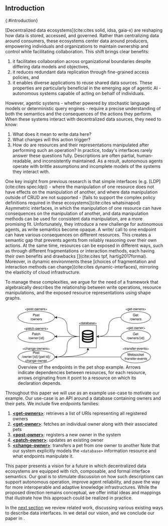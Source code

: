 ## Introduction
{:#introduction}

[Decentralized data ecosystems](cite:cites solid, idsa, gaia-x) are reshaping how data is stored, accessed, and governed.
Rather than centralizing data around consumers, these ecosystems center data around producers,
empowering individuals and organizations to maintain ownership and control while facilitating collaboration.
This shift brings clear benefits:
1. it facilitates collaboration across organizational boundaries despite differing data models and objectives,
2. it reduces redundant data replication through fine-grained access policies, and
3. it enables diverse applications to reuse shared data sources.
These properties are particularly beneficial in the emerging age of agentic AI -
autonomous systems capable of acting on behalf of individuals.

However, agentic systems -
whether powered by stochastic language models or deterministic query engines -
require a precise understanding of both the semantics and the consequences of the actions they perform.
When these systems interact with decentralized data sources, they need to know:
1. What does it mean to write data here?
2. What changes will this action trigger?
3. How do are resources and their representations manipulated after performing such an operation?
In practice, today's interfaces rarely answer these questions fully.
Descriptions are often partial, human-readable, and inconsistently maintained.
As a result,
autonomous agents operate with brittle assumptions and incomplete models of the systems they interact with.

One key insight from previous research is that simple interfaces (e.g. [LDP](cite:cites spec:ldp)) - 
where the manipulation of one resource does not have effects on the manipulation of another,
and where data manipulation outside of CRUD are not supported -
[fails to support the complex policy definitions required in these ecosystems](cite:cites whatsinapod)
Asymmetric interfaces,
in which the manipulation of one resource can have consequences on the manipulation of another,
and data manipulation methods can be used for consistent data manipulation,
are a more promising fit.
Unfortunately, they introduce a new challenge for autonomous agents, as write semantics become opaque.
A write/ call to one endpoint can have various consequences on different resources.
This creates a semantic gap that prevents agents from reliably reasoning over their own actions.
At the same time, resources can be exposed in different ways, such as through different fragmentations or interaction methods,
each having their own benefits and drawbacks [](cite:cites tpf, hartig2017formal).
Moreover, in dynamic environments these [choices of fragmentation and interaction methods can change](cite:cites dynamic-interfaces),
mirroring the elasticity of cloud infrastructure.

To manage these complexities,
we argue for the need of a framework that algebraically describes the relationship between write operations,
resource manipulations, and the exposed resource representations using shape graphs.

<figure id="interface-viz">
<img src="images/interface-example-viz.svg" alt="Visual representation of the interface" style="object-fit: contain;"/>
<figcaption markdown="block">
Overview of the endpoints in the pet shop example.
Arrows indicate dependencies between resources,
for each resource, arrows originating from it point to a resource on which its declaration depends. 
</figcaption>
</figure>

Throughout this paper we will use [](#interface-viz) as an example use-case to motivate our example.
Our use-case is an API around a database containing owners and their pets.
We include five endpoints families:
1. [**\<get-owners\>**](#5.get-owners): retrieves a list of URIs representing all registered owners
2. [**\<get-owner\>**](#6.get-owner): fetches an individual owner along with their associated pets
3. [**\<post-owner\>**](#1.post-owner): registers a new owner in the system
4. [**\<patch-owner\>**](#2.patch-owner): updates an existing owner
5. [**\<change-owner\>**](#3.change-owner): transfers a pet from one owner to another
Note that our system explicitly models the `<database>` information resource and what endpoints manipulate it.

This paper presents a vision for a future in which decentralized data ecosystems are equipped with rich,
composable, and formal interface semantics.
Our goal is to stimulate discussion on how such descriptions can support autonomous operation,
improve agent reliability, and pave the way for more interoperable and adaptive knowledge infrastructures.
While the proposed direction remains conceptual,
we offer initial ideas and mappings that illustrate how this approach could be realized in practice.

In the [next section](#related-work) we review related work, discussing various existing ways to describe data interfaces.
In [](#vision) we detail our vision, and we conclude our paper in [](#conclusion).
